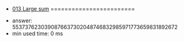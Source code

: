+ [013 Large sum](http://projecteuler.net/problem=13)
========================

- answer: 5537376230390876637302048746832985971773659831892672 
- min used time: 0 ms

